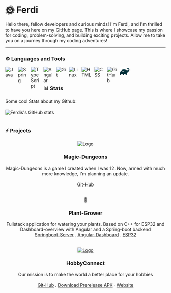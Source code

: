 # 🌞 Ferdi 

Hello there, fellow developers and curious minds! I'm Ferdi, and I'm thrilled to have you here on my GitHub page. This is where I showcase my passion for coding, problem-solving, and building exciting projects. Allow me to take you on a journey through my coding adventures! 

---

### ⚙️ Languages and Tools
<img align="left" alt="Java" width="30px" style="padding-right:10px;" src="https://cdn.jsdelivr.net/gh/devicons/devicon/icons/java/java-original.svg"/>
<img align="left" alt="Spring" width="30px" style="padding-right:10px;" src="https://cdn.jsdelivr.net/gh/devicons/devicon/icons/spring/spring-original.svg" />
<img align="left" alt="TypeScript" width="30px" style="padding-right:10px;" src="https://cdn.jsdelivr.net/gh/devicons/devicon/icons/typescript/typescript-plain.svg" />
<img align="left" alt="Angular" width="30px" style="padding-right:10px;" src="https://cdn.jsdelivr.net/gh/devicons/devicon/icons/angularjs/angularjs-plain.svg" />
<img align="left" alt="Git" width="30px" style="padding-right:10px;" src="https://cdn.jsdelivr.net/gh/devicons/devicon/icons/git/git-original.svg" />
<img align="left" alt="Linux" width="30px" style="padding-right:10px;" src="https://cdn.jsdelivr.net/gh/devicons/devicon/icons/linux/linux-original.svg" />
<img align="left" alt="HTML" width="30px" style="padding-right:10px;" src="https://cdn.jsdelivr.net/gh/devicons/devicon/icons/html5/html5-plain.svg" />
<img align="left" alt="CSS" width="30px" style="padding-right:10px;" src="https://cdn.jsdelivr.net/gh/devicons/devicon/icons/css3/css3-plain.svg" />
<img align="left" alt="GitHub" width="30px" style="padding-right:10px;" src="https://cdn.jsdelivr.net/gh/devicons/devicon/icons/github/github-original.svg" />
<img align="left" alt="Gradle" width="30px" style="padding-right:10px;" src="https://github.com/devicons/devicon/blob/v2.16.0/icons/gradle/gradle-original.svg" />



<br />

#

### 📊 Stats
Some cool Stats about my Github: <br>
<br>
![Ferdis's GitHub stats](https://github-readme-stats.vercel.app/api?username=ferdistro&show_icons=true&theme=cobalt)

#


### ⚡ Projects 

<!-- Magic-Dungeons -->
<div align="center">
    <img src="https://github.com/FerdiStro/FerdiStro/assets/94618749/3c2ef355-01ae-4c54-b291-243255fd01da" alt="Logo" height="70">
<h3 align="center">Magic-Dungeons</h3>

  <p align="center">
Magic-Dungeons is a game I created when I was 12. Now, armed with much more knowledge, I'm planning an update.    <br />
    <br/>
    <a href="https://github.com/FerdiStro/Magic-Dungeons">Git-Hub</a>
  </p>
</div>
</br>

<!-- Plant-Grower -->
<div align="center">
      <div alt="Logo" height="700">🌱</div>
<h3 align="center">Plant-Grower</h3>

  <p align="center">
  Fullstack application for watering your plants. Based on C++ for ESP32 and Dashboard-overview with Angular and a Spring-boot backend    <br/>
    <a href="https://github.com/FerdiStro/plant-grower-springboot">Springboot-Server</a>
    .
    <a href="https://github.com/FerdiStro/plant-grower-angular">Angular-Dashboard</a>
    .
    <a href="https://github.com/FerdiStro/plant-grower-esp32">ESP32</a>

  </p>
</div>
</br>

<!-- Plant-Grower -->
<div align="center">
  <a href="https://github.com/HobbyConnect">
    <img src="https://hobby-connect.de/logo.svg" alt="Logo" height="70">
  </a>
<h3 align="center">HobbyConnect</h3>

  <p align="center">
    Our mission is to make the world a better place for your hobbies
    <br />
    <br />
    <a href="https://github.com/HobbyConnect">Git-Hub</a>
    .
    <a href="https://github.com/HobbyConnect/hcMobile/releases">Download Prerelease APK</a>
    ·
    <a href="https://hobby-connect.de">Website</a>
  </p>
</div>
<!--
**FerdiStro/FerdiStro** is a ✨ _special_ ✨ repository because its `README.md` (this file) appears on your GitHub profile.

Here are some ideas to get you started:

- 🔭 I’m currently working on ...
- 🌱 I’m currently learning ...
- 👯 I’m looking to collaborate on ...
- 🤔 I’m looking for help with ...
- 💬 Ask me about ...
- 📫 How to reach me: ...
- 😄 Pronouns: ...
- ⚡ Fun fact: ...
-->
